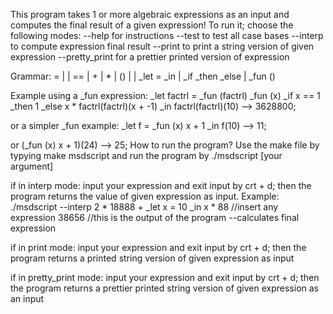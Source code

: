 This program takes 1 or more algebraic expressions as an input and computes the final result of a given expression!
To run it; choose the following modes:
--help for instructions
--test to test all case bases
--interp to compute expression final result
--print to print a string version of given expression
--pretty_print for a prettier printed version of expression

Grammar:
<Expr> = <number> | <boolean> | <expr> == <expr> | <expr> + <expr> |
<expr> * <expr> | <expr> (<expr>) | <variable> | _let <variable> =
<expr> _in <expr> | _if <expr> _then <expr> _else <expr> |
_fun (<variable>) <expr>

Example using a _fun expression:
  _let factrl = _fun (factrl)
                _fun (x)
                  _if x == 1
                  _then 1
                  _else x * factrl(factrl)(x + -1)
_in  factrl(factrl)(10) --> 3628800;

or a simpler _fun example:
  _let f = _fun (x) x + 1 _in f(10) --> 11;

or (_fun (x) x + 1)(24) --> 25;
How to run the program?
  Use the make file by typying make msdscript and run the program by ./msdscript [your argument]

  if in interp mode:
  input your expression and exit input by crt + d; then the program returns the value of given expression as input.
  Example: ./msdscript --interp
2 * 18888 + _let x = 10 _in x * 88 //insert any expression
38656 //this is the output of the program --calculates final expression

  if in print mode:
  input your expression and exit input by crt + d; then the program returns a printed string version of given expression as input

  if in pretty_print mode:
    input your expression and exit input by crt + d; then the program returns a prettier printed string version of given expression as an  input